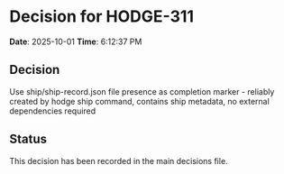 # Decision for HODGE-311

**Date**: 2025-10-01
**Time**: 6:12:37 PM

## Decision
Use ship/ship-record.json file presence as completion marker - reliably created by hodge ship command, contains ship metadata, no external dependencies required

## Status
This decision has been recorded in the main decisions file.
